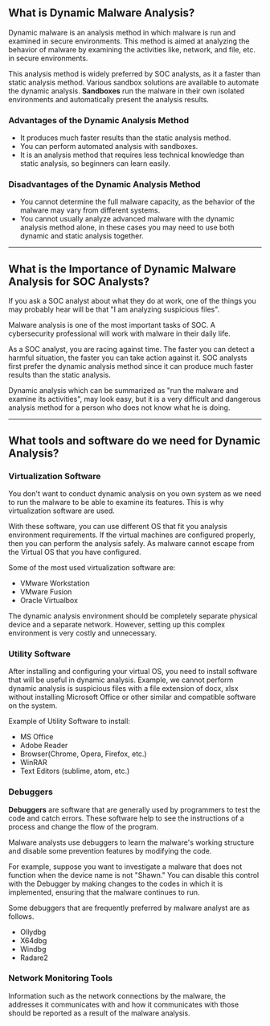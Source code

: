 ```toc
```

## What is Dynamic Malware Analysis?
Dynamic malware is an analysis method in which malware is run and examined in secure environments. This method is aimed at analyzing the behavior of malware by examining the activities like, network, and file, etc. in secure environments.

This analysis method is widely preferred by SOC analysts, as it a faster than static analysis method. Various sandbox solutions are available to automate the dynamic analysis. **Sandboxes** run the malware in their own isolated environments and automatically present the analysis results.

### Advantages of the Dynamic Analysis Method
- It produces much faster results than the static analysis method.
- You can perform automated analysis with sandboxes.
- It is an analysis method that requires less technical knowledge than static analysis, so beginners can learn easily.

### Disadvantages of the Dynamic Analysis Method
- You cannot determine the full malware capacity, as the behavior of the malware may vary from different systems.
- You cannot usually analyze advanced malware with the dynamic analysis method alone, in these cases you may need to use both dynamic and static analysis together.

---
## What is the Importance of Dynamic Malware Analysis for SOC Analysts?
If you ask a SOC analyst about what they do at work, one of the things you may probably hear will be that "I am analyzing suspicious files".

Malware analysis is one of the most important tasks of SOC. A cybersecurity professional will work with malware in their daily life.

As a SOC analyst, you are racing against time. The faster you can detect a harmful situation, the faster you can take action against it. SOC analysts first prefer the dynamic analysis method since it can produce much faster results than the static analysis.

Dynamic analysis which can be summarized as "run the malware and examine its activities", may look easy, but it is a very difficult and dangerous analysis method for a person who does not know what he is doing.

---
## What tools and software do we need for Dynamic Analysis?

### Virtualization Software
You don't want to conduct dynamic analysis on you own system as we need to run the malware to be able to examine its features. This is why virtualization software are used.

With these software, you can use different OS that fit you analysis environment requirements. If the virtual machines are configured properly, then you can perform the analysis safely. As malware cannot escape from the Virtual OS that you have configured.

Some of the most used virtualization software are:
- VMware Workstation
- VMware Fusion
- Oracle Virtualbox

The dynamic analysis environment should be completely separate physical device and a separate network. However, setting up this complex environment is very costly and unnecessary.

### Utility Software
After installing and configuring your virtual OS, you need to install software that will be useful in dynamic analysis. Example, we cannot perform dynamic analysis is suspicious files with a file extension of docx, xlsx without installing Microsoft Office or other similar and compatible software on the system.

Example of Utility Software to install:
- MS Office
- Adobe Reader
- Browser(Chrome, Opera, Firefox, etc.)
- WinRAR
- Text Editors (sublime, atom, etc.)

### Debuggers
**Debuggers** are software that are generally used by programmers to test the code and catch errors. These software help to see the instructions of a process and change the flow of the program.

Malware analysts use debuggers to learn the malware's working structure and disable some prevention features by modifying the code. 

For example, suppose you want to investigate a malware that does not function when the device name is not "Shawn." You can disable this control with the Debugger by making changes to the codes in which it is implemented, ensuring that the malware continues to run.

Some debuggers that are frequently preferred by malware analyst are as follows.
- Ollydbg
- X64dbg
- Windbg
- Radare2

### Network Monitoring Tools
Information such as the network connections by the malware, the addresses it communicates with and how it communicates with those should be reported as a result of the malware analysis.